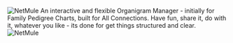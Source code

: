 ![NetMule](https://github.com/user-attachments/assets/5d6678dc-6198-43b2-9285-bc678047100d)
An interactive and flexible Organigram Manager - initially for Family Pedigree Charts, built for All Connections.
Have fun, share it, do with it, whatever you like - its done for get things structured and clear.
![NetMule](https://github.com/user-attachments/assets/d84cd84b-f96b-4450-a620-99b0c3416eed)

